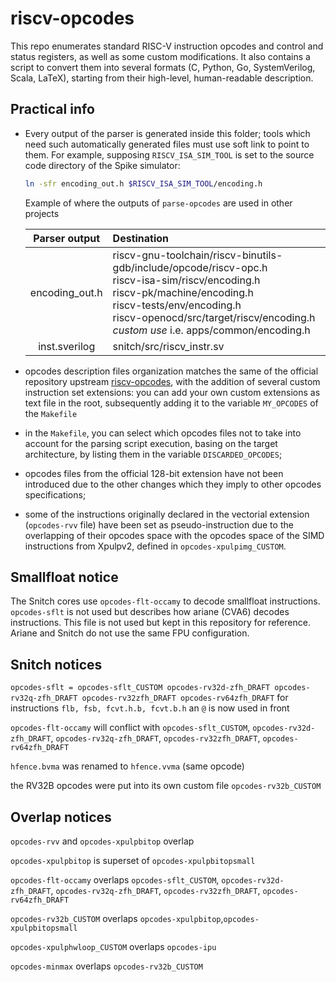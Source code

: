 riscv-opcodes
===========================================================================

This repo enumerates standard RISC-V instruction opcodes and control and
status registers, as well as some custom modifications.  It also contains a
script to convert them into several formats (C, Python, Go, SystemVerilog, Scala, LaTeX),
starting from their high-level, human-readable description.

## Practical info
- Every output of the parser is generated inside this folder; tools which
  need such automatically generated files must use soft link to point to them.
  For example, supposing `RISCV_ISA_SIM_TOOL` is set to the source code directory of
  the Spike simulator:

  ```bash
  ln -sfr encoding_out.h $RISCV_ISA_SIM_TOOL/encoding.h
  ```

  Example of where the outputs of `parse-opcodes` are used in other projects

  | Parser output  | Destination                                    |
  |:--------------:|:-----------------------------------------------|
  | encoding_out.h | riscv-gnu-toolchain/riscv-binutils-gdb/include/opcode/riscv-opc.h <br> riscv-isa-sim/riscv/encoding.h <br> riscv-pk/machine/encoding.h <br> riscv-tests/env/encoding.h <br> riscv-openocd/src/target/riscv/encoding.h <br> _custom use_ i.e. apps/common/encoding.h |
  | inst.sverilog  | snitch/src/riscv_instr.sv |

- opcodes description files organization matches the same of the official
  repository upstream [riscv-opcodes](https://github.com/riscv/riscv-opcodes),
  with the addition of several custom instruction set extensions: you can
  add your own custom extensions as text file in the root, subsequently
  adding it to the variable `MY_OPCODES` of the `Makefile`
- in the `Makefile`, you can select which opcodes files not to take into account
  for the parsing script execution, basing on the target architecture, by
  listing them in the variable `DISCARDED_OPCODES`;
- opcodes files from the official 128-bit extension have not been introduced
  due to the other changes which they imply to other opcodes specifications;
- some of the instructions originally declared in the vectorial extension
  (`opcodes-rvv` file) have been set as pseudo-instruction due to the overlapping
  of their opcodes space with the opcodes space of the SIMD instructions from
  Xpulpv2, defined in `opcodes-xpulpimg_CUSTOM`.


## Smallfloat notice

The Snitch cores use `opcodes-flt-occamy` to decode smallfloat instructions.
`opcodes-sflt` is not used but describes how ariane (CVA6) decodes 
instructions. This file is not used but kept in this repository for reference.
Ariane and Snitch do not use the same FPU configuration.


## Snitch notices
`opcodes-sflt = opcodes-sflt_CUSTOM opcodes-rv32d-zfh_DRAFT opcodes-rv32q-zfh_DRAFT opcodes-rv32zfh_DRAFT opcodes-rv64zfh_DRAFT`
for instructions `flb, fsb, fcvt.h.b, fcvt.b.h` an `@` is now used in front

`opcodes-flt-occamy` will conflict with `opcodes-sflt_CUSTOM`, `opcodes-rv32d-zfh_DRAFT`, `opcodes-rv32q-zfh_DRAFT`, `opcodes-rv32zfh_DRAFT`, `opcodes-rv64zfh_DRAFT`

`hfence.bvma` was renamed to `hfence.vvma` (same opcode)

the RV32B opcodes were put into its own custom file `opcodes-rv32b_CUSTOM`

## Overlap notices
`opcodes-rvv` and `opcodes-xpulpbitop` overlap

`opcodes-xpulpbitop` is superset of `opcodes-xpulpbitopsmall`

`opcodes-flt-occamy` overlaps `opcodes-sflt_CUSTOM`, `opcodes-rv32d-zfh_DRAFT`, `opcodes-rv32q-zfh_DRAFT`, `opcodes-rv32zfh_DRAFT`, `opcodes-rv64zfh_DRAFT`

`opcodes-rv32b_CUSTOM` overlaps `opcodes-xpulpbitop`,`opcodes-xpulpbitopsmall`

`opcodes-xpulphwloop_CUSTOM` overlaps `opcodes-ipu`

`opcodes-minmax` overlaps `opcodes-rv32b_CUSTOM`